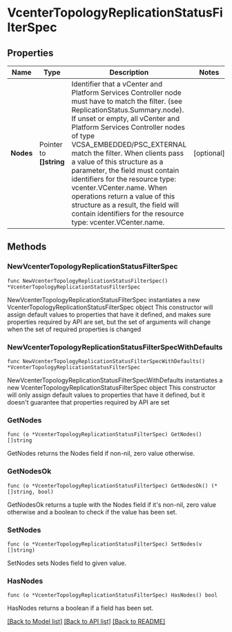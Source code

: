# VcenterTopologyReplicationStatusFilterSpec

## Properties

Name | Type | Description | Notes
------------ | ------------- | ------------- | -------------
**Nodes** | Pointer to **[]string** | Identifier that a vCenter and Platform Services Controller node must have to match the filter. (see ReplicationStatus.Summary.node). If unset or empty, all vCenter and Platform Services Controller nodes of type VCSA_EMBEDDED/PSC_EXTERNAL match the filter. When clients pass a value of this structure as a parameter, the field must contain identifiers for the resource type: vcenter.VCenter.name. When operations return a value of this structure as a result, the field will contain identifiers for the resource type: vcenter.VCenter.name. | [optional] 

## Methods

### NewVcenterTopologyReplicationStatusFilterSpec

`func NewVcenterTopologyReplicationStatusFilterSpec() *VcenterTopologyReplicationStatusFilterSpec`

NewVcenterTopologyReplicationStatusFilterSpec instantiates a new VcenterTopologyReplicationStatusFilterSpec object
This constructor will assign default values to properties that have it defined,
and makes sure properties required by API are set, but the set of arguments
will change when the set of required properties is changed

### NewVcenterTopologyReplicationStatusFilterSpecWithDefaults

`func NewVcenterTopologyReplicationStatusFilterSpecWithDefaults() *VcenterTopologyReplicationStatusFilterSpec`

NewVcenterTopologyReplicationStatusFilterSpecWithDefaults instantiates a new VcenterTopologyReplicationStatusFilterSpec object
This constructor will only assign default values to properties that have it defined,
but it doesn't guarantee that properties required by API are set

### GetNodes

`func (o *VcenterTopologyReplicationStatusFilterSpec) GetNodes() []string`

GetNodes returns the Nodes field if non-nil, zero value otherwise.

### GetNodesOk

`func (o *VcenterTopologyReplicationStatusFilterSpec) GetNodesOk() (*[]string, bool)`

GetNodesOk returns a tuple with the Nodes field if it's non-nil, zero value otherwise
and a boolean to check if the value has been set.

### SetNodes

`func (o *VcenterTopologyReplicationStatusFilterSpec) SetNodes(v []string)`

SetNodes sets Nodes field to given value.

### HasNodes

`func (o *VcenterTopologyReplicationStatusFilterSpec) HasNodes() bool`

HasNodes returns a boolean if a field has been set.


[[Back to Model list]](../README.md#documentation-for-models) [[Back to API list]](../README.md#documentation-for-api-endpoints) [[Back to README]](../README.md)



